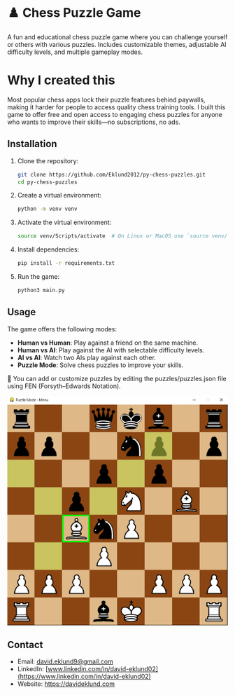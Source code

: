 # ♟️ Chess Puzzle Game

A fun and educational chess puzzle game where you can challenge yourself or others with various puzzles. Includes customizable themes, adjustable AI difficulty levels, and multiple gameplay modes.

# Why I created this

Most popular chess apps lock their puzzle features behind paywalls, making it harder for people to access quality chess training tools. I built this game to offer free and open access to engaging chess puzzles for anyone who wants to improve their skills—no subscriptions, no ads.

## Installation

1. Clone the repository:
    ```bash
    git clone https://github.com/Eklund2012/py-chess-puzzles.git
    cd py-chess-puzzles
    ```

2. Create a virtual environment:
    ```bash
    python -m venv venv
    ```

3. Activate the virtual environment:
    ```bash
    source venv/Scripts/activate  # On Linux or MacOS use `source venv/bin/activate`
    ```

4. Install dependencies:
    ```bash
    pip install -r requirements.txt
    ```

5. Run the game:
    ```bash
    python3 main.py
    ```

## Usage

The game offers the following modes:

- **Human vs Human**: Play against a friend on the same machine.
- **Human vs AI**: Play against the AI with selectable difficulty levels.
- **AI vs AI**: Watch two AIs play against each other.
- **Puzzle Mode**: Solve chess puzzles to improve your skills.

🧩 You can add or customize puzzles by editing the puzzles/puzzles.json file using FEN (Forsyth–Edwards Notation).

![Game Screenshot](assets/screenshot.png)

## Contact

- Email: [david.eklund9@gmail.com](mailto:david.eklund9@gmail.com)
- LinkedIn: [www.linkedin.com/in/david-eklund02](https://www.linkedin.com/in/david-eklund02)
- Website: https://davideklund.com
